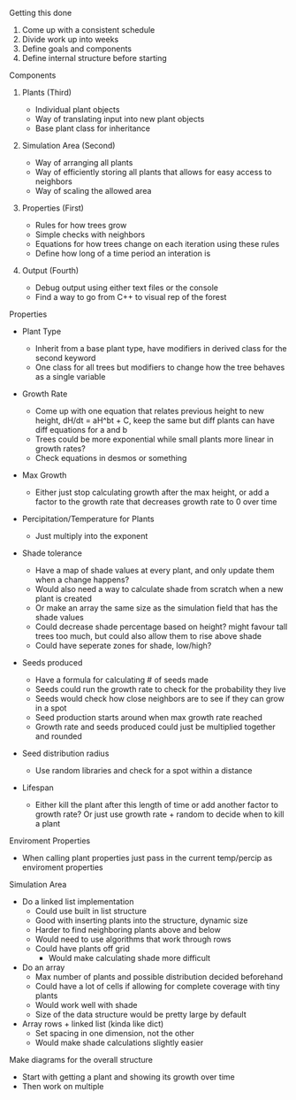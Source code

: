 Getting this done
  1. Come up with a consistent schedule
  2. Divide work up into weeks
  3. Define goals and components
  4. Define internal structure before starting

Components
1. Plants (Third)
   - Individual plant objects
   - Way of translating input into new plant objects
   - Base plant class for inheritance
   
2. Simulation Area (Second)
   - Way of arranging all plants
   - Way of efficiently storing all plants that allows for easy access to neighbors
   - Way of scaling the allowed area
   
3. Properties (First)
   - Rules for how trees grow
   - Simple checks with neighbors
   - Equations for how trees change on each iteration using these rules
   - Define how long of a time period an interation is

4. Output (Fourth)
   - Debug output using either text files or the console
   - Find a way to go from C++ to visual rep of the forest

Properties
- Plant Type
   - Inherit from a base plant type, have modifiers in derived class for the second keyword
   - One class for all trees but modifiers to change how the tree behaves as a single variable

- Growth Rate
   - Come up with one equation that relates previous height to new height, dH/dt = aH^bt + C, keep the same but diff plants can have diff equations for a and b
   - Trees could be more exponential while small plants more linear in growth rates?
   - Check equations in desmos or something

- Max Growth
   - Either just stop calculating growth after the max height, or add a factor to the growth rate that decreases growth rate to 0 over time

- Percipitation/Temperature for Plants
  - Just multiply into the exponent

- Shade tolerance
  - Have a map of shade values at every plant, and only update them when a change happens?
  - Would also need a way to calculate shade from scratch when a new plant is created
  - Or make an array the same size as the simulation field that has the shade values
  - Could decrease shade percentage based on height? might favour tall trees too much, but could also allow them to rise above shade
  - Could have seperate zones for shade, low/high?

- Seeds produced
  - Have a formula for calculating # of seeds made
  - Seeds could run the growth rate to check for the probability they live
  - Seeds would check how close neighbors are to see if they can grow in a spot
  - Seed production starts around when max growth rate reached
  - Growth rate and seeds produced could just be multiplied together and rounded

- Seed distribution radius
  - Use random libraries and check for a spot within a distance

- Lifespan
  - Either kill the plant after this length of time or add another factor to growth rate? Or just use growth rate + random to decide when to kill a plant

Enviroment Properties
- When calling plant properties just pass in the current temp/percip as enviroment properties

Simulation Area
- Do a linked list implementation
   - Could use built in list structure
   - Good with inserting plants into the structure, dynamic size
   - Harder to find neighboring plants above and below
   - Would need to use algorithms that work through rows
   - Could have plants off grid
      - Would make calculating shade more difficult
- Do an array
   - Max number of plants and possible distribution decided beforehand
   - Could have a lot of cells if allowing for complete coverage with tiny plants
   - Would work well with shade
   - Size of the data structure would be pretty large by default
-  Array rows + linked list (kinda like dict)
   - Set spacing in one dimension, not the other
   - Would make shade calculations slightly easier

Make diagrams for the overall structure
- Start with getting a plant and showing its growth over time
- Then work on multiple



